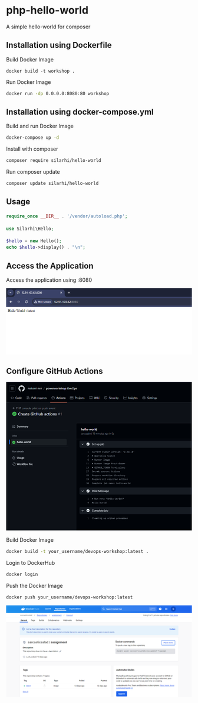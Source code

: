 # php-hello-world
A simple hello-world for composer

Installation using Dockerfile
------------
Build Docker Image
``` 
docker build -t workshop .
```
Run Docker Image
``` bash
docker run -dp 0.0.0.0:8080:80 workshop
```

Installation using docker-compose.yml
------------

Build and run Docker Image
``` bash
docker-compose up -d
```
Install with composer
``` bash
composer require silarhi/hello-world
```

Run composer update
``` bash
composer update silarhi/hello-world
```

Usage
-----

``` php
require_once __DIR__ . '/vendor/autoload.php';

use Silarhi\Hello;

$hello = new Hello();
echo $hello->display() . "\n";
```

Access the Application
------------

Access the application using <ip-address>:8080

![Site Demo](https://github.com/nishant-nez/powerworkshop-DevOps/blob/main/images/browser.png?raw=true)

Configure GitHub Actions
------------

![GitHub Actions](https://github.com/nishant-nez/powerworkshop-DevOps/blob/main/images/actions.png?raw=true)

Build Docker Image
``` bash
docker build -t your_username/devops-workshop:latest .
```

Login to DockerHub
``` bash
docker login
```

Push the Docker Image
``` bash
docker push your_username/devops-workshop:latest
```

![DockerHub](https://github.com/Sarcasticsalad/DevOps-Workshop/blob/main/Images/dockerhub.png)



